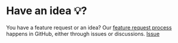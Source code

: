 # Have an idea 💡?

You have a feature request or an idea? Our [feature request process](/contributing/feature-request/) happens in GitHub, either through issues or discussions. <a class="github-button" href="https://github.com/microsoft/nubesgen/issues" data-icon="octicon-issue-opened" data-size="large" aria-label="Issue microsoft/nubesgen on GitHub">Issue</a>